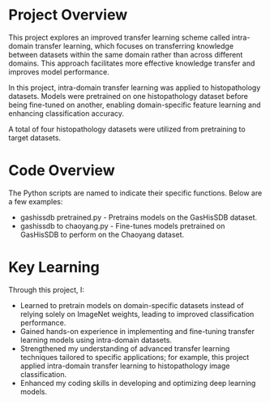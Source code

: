 # **Project Overview**

This project explores an improved transfer learning scheme called intra-domain transfer learning, which focuses on transferring knowledge between datasets within the same domain rather than across different domains. This approach facilitates more effective knowledge transfer and improves model performance.

In this project, intra-domain transfer learning was applied to histopathology datasets. Models were pretrained on one histopathology dataset before being fine-tuned on another, enabling domain-specific feature learning and enhancing classification accuracy.

A total of four histopathology datasets were utilized from pretraining to target datasets.

# **Code Overview**

The Python scripts are named to indicate their specific functions. Below are a few examples:
* gashissdb pretrained.py - Pretrains models on the GasHisSDB dataset.
* gashissdb to chaoyang.py - Fine-tunes models pretrained on GasHisSDB to perform on the Chaoyang dataset.

# **Key Learning**

Through this project, I:
* Learned to pretrain models on domain-specific datasets instead of relying solely on ImageNet weights, leading to improved classification performance.
* Gained hands-on experience in implementing and fine-tuning transfer learning models using intra-domain datasets.
* Strengthened my understanding of advanced transfer learning techniques tailored to specific applications; for example, this project applied intra-domain transfer learning to histopathology image classification.
* Enhanced my coding skills in developing and optimizing deep learning models.
